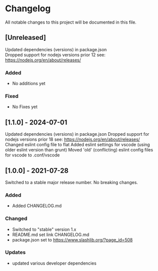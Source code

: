 # Changelog

All notable changes to this project will be documented in this file.

## [Unreleased]

Updated dependencies (versions) in package.json  
Dropped support for nodejs versions prior 12 see: https://nodejs.org/en/about/releases/

### Added

- No additions yet

### Fixed

- No Fixes yet

## [1.1.0] - 2024-07-01

Updated dependencies (versions) in package.json
Dropped support for nodejs versions prior 18 see: https://nodejs.org/en/about/releases/
Changed eslint config file to flat
Added eslint settings for vscode (using older eslint version than grunt)
Moved 'old' (conflicting) eslint config files for vscode to .conf/vscode

## [1.0.0] - 2021-07-28

Switched to a stable major release number. No breaking changes.

### Added
- Added CHANGELOG.md

### Changed
- Switched to "stable" version 1.x
- README.md set link CHANGELOG.md
- package.json set to https://www.slashlib.org/?page_id=508

### Updates
- updated various developer dependencies

